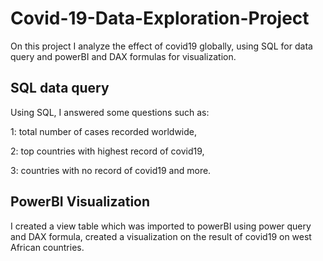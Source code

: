 # Covid-19-Data-Exploration-Project

On this project I analyze the effect of covid19 globally, using SQL for data query and powerBI and DAX formulas for visualization.

## SQL data query
Using SQL, I answered some questions such as:

1: total number of cases recorded worldwide,

2: top countries with highest record of covid19, 

3: countries with no record of covid19 and more.


## PowerBI Visualization
I created a view table which was imported to powerBI using power query and DAX formula, created a visualization on the result of covid19 on west African countries.
